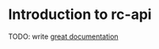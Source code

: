 # Introduction to rc-api

TODO: write [great documentation](http://jacobian.org/writing/what-to-write/)
